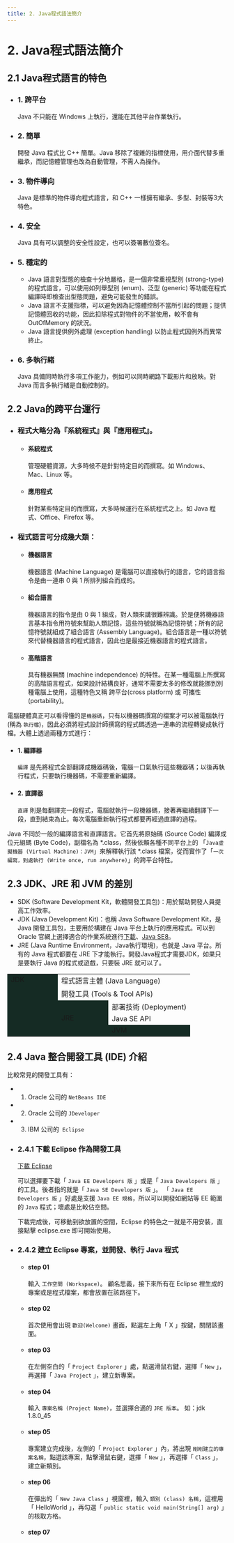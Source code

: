 ```yaml
---
title: 2. Java程式語法簡介
---
```


# 2. Java程式語法簡介
## 2.1 Java程式語言的特色
  - ### 1. 跨平台
    Java 不只能在 Windows 上執行，還能在其他平台作業執行。

  - ### 2. 簡單
    開發 Java 程式比 C++ 簡單。Java 移除了複雜的指標使用，用介面代替多重繼承，而記憶體管理也改為自動管理，不需人為操作。

  - ### 3. 物件導向
    Java 是標準的物件導向程式語言，和 C++ 一樣擁有繼承、多型、封裝等3大特色。

  - ### 4. 安全
    Java 具有可以調整的安全性設定，也可以簽署數位簽名。

  - ### 5. 穩定的
    - Java 語言對型態的檢查十分地嚴格，是一個非常重視型別 (strong-type) 的程式語言，可以使用如列舉型別 (enum)、泛型 (generic) 等功能在程式編譯時即檢查出型態問題，避免可能發生的錯誤。
    - Java 語言不支援指標，可以避免因為記憶體控制不當所引起的問題；提供記憶體回收的功能，因此扣除程式對物件的不當使用，較不會有 OutOfMemory 的狀況。
    - Java 語言提供例外處理 (exception handling) 以防止程式因例外而異常終止。
  
  - ### 6. 多執行緒
    Java 具備同時執行多項工作能力，例如可以同時網路下載影片和放映。對 Java 而言多執行緒是自動控制的。

## 2.2 Java的跨平台運行
  - ### 程式大略分為『系統程式』與『應用程式』。
    - #### 系統程式
      管理硬體資源，大多時候不是針對特定目的而撰寫。如 Windows、Mac、Linux 等。
    
    - #### 應用程式
      針對某些特定目的而撰寫，大多時候運行在系統程式之上。如 Java 程式、Office、Firefox 等。

  - ### 程式語言可分成幾大類：
    - #### 機器語言
      機器語言 (Machine Language) 是電腦可以直接執行的語言，它的語言指令是由一連串 0 與 1 所排列組合而成的。

    - #### 組合語言
      機器語言的指令是由 0 與 1 組成，對人類來講很難辨識。於是便將機器語言基本指令用符號來幫助人類記憶，這些符號就稱為記憶符號；所有的記憶符號就組成了組合語言 (Assembly Language)。組合語言是一種以符號來代替機器語言的程式語言，因此也是最接近機器語言的程式語言。

    - #### 高階語言
      具有機器無關 (machine independence) 的特性。在某一種電腦上所撰寫的高階語言程式，如果設計結構良好，通常不需要太多的修改就能挪到別種電腦上使用，這種特色又稱 跨平台(cross platform) 或 可攜性 (portability)。

  電腦硬體真正可以看得懂的是`機器碼`，只有以機器碼撰寫的檔案才可以被電腦執行 (稱為 `執行檔`)，因此必須將程式設計師撰寫的程式碼透過一連串的流程轉變成執行檔。大體上透過兩種方式進行：
  - #### 1. 編譯器
    `編譯` 是先將程式全部翻譯成機器碼後，電腦一口氣執行這些機器碼；以後再執行程式，只要執行機器碼，不需要重新編譯。
  - #### 2. 直譯器
    `直譯` 則是每翻譯完一段程式，電腦就執行一段機器碼，接著再繼續翻譯下一段，直到結束為止。每次電腦重新執行程式都要再經過直譯的過程。

  Java 不同於一般的編譯語言和直譯語言。它首先將原始碼 (Source Code) 編譯成位元組碼 (Byte Code)，副檔名為 *.class，然後依賴各種不同平台上的 「`Java虛擬機器 (Virtual Machine)：JVM`」來解釋執行該 *.class 檔案，從而實作了「`一次編寫，到處執行 (Write once, run anywhere)`」的跨平台特性。

## 2.3 JDK、JRE 和 JVM 的差別
  - SDK (Software Development Kit，軟體開發工具包)：用於幫助開發人員提高工作效率。
  - JDK (Java Development Kit)：也稱 Java Software Development Kit，是 Java 開發工具包，主要用於構建在 Java 平台上執行的應用程式。可以到 Oracle 官網上選擇適合的作業系統進行[下載](https://www.oracle.com/tw/java/technologies/downloads/)、[Java SE8](https://www.oracle.com/java/technologies/javase/javase8u211-later-archive-downloads.html)。
  - JRE (Java Runtime Environment，Java執行環境)，也就是 Java 平台。所有的 Java 程式都要在 JRE 下才能執行。開發Java程式才需要JDK，如果只是要執行 Java 的程式或遊戲，只要裝 JRE 就可以了。

  <table>
    <tr>
      <td rowspan="5" style="vertical-align: initial; width: 100px; background: #152b24;">JDK</td>
      <td colspan="2">程式語言主體 (Java Language)</td>
    </tr>
    <tr>
      <td colspan="2">開發工具 (Tools & Tool APIs)</td>
    </tr>
    <tr>
      <td rowspan="3" style="vertical-align: middle; width: 100px; background: #152b24;">JRE</td>
      <td>部署技術 (Deployment)</td>
    </tr>
    <tr>
      <td>Java SE API</td>
    </tr>
    <tr>
      <td style="background: #152b24;">JVM</td>
    </tr>
  </table>

## 2.4 Java 整合開發工具 (IDE) 介紹
  比較常見的開發工具有：
  - 1. Oracle 公司的 `NetBeans IDE`
  - 2. Oracle 公司的 `JDeveloper`
  - 3. IBM 公司的` Eclipse`

  - ### 2.4.1 下載 Eclipse 作為開發工具
    [下載 Eclipse](http://www.eclipse.org/downloads/)

    可以選擇要下載「 `Java EE Developers 版` 」或是「 `Java Developers 版` 」的工具。後者指的就是「 `Java SE Developers 版` 」。
    「 `Java EE Developers 版` 」好處是支援 `Java EE 規格`，所以可以開發如網站等 EE 範圍的 `Java` 程式；壞處是比較佔空間。

    下載完成後，可移動到欲放置的空間，Eclipse 的特色之一就是不用安裝，直接點擊 eclipse.exe 即可開始使用。

  - ### 2.4.2 建立 Eclipse 專案，並開發、執行 Java 程式
    - #### step 01
      輸入 `工作空間 (Workspace)`。
      顧名思義，接下來所有在 Eclipse 裡生成的專案或是程式檔案，都會放置在該路徑下。

    - #### step 02
      首次使用會出現 `歡迎(Welcome)` 畫面，點選左上角「 X 」按鍵，關閉該畫面。
    
    - #### step 03
      在左側空白的「 `Project Explorer` 」處，點選滑鼠右鍵，選擇「 `New` 」，再選擇「 `Java Project` 」，建立新專案。

    - #### step 04
      輸入 `專案名稱 (Project Name)`，並選擇合適的 `JRE 版本`。 如：jdk 1.8.0_45

    - #### step 05
      專案建立完成後，左側的「 `Project Explorer` 」內，將出現 `剛剛建立的專案名稱`，點選該專案，點擊滑鼠右鍵，選擇「 `New` 」，再選擇「 `Class` 」，建立新類別。

    - #### step 06
      在彈出的「 `New Java Class` 」視窗裡，輸入 `類別 (class) 名稱`，這裡用「 HelloWorld 」，再勾選「 `public static void main(String[] arg)` 」的核取方格。

    - #### step 07
      